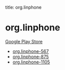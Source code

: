 title: org.linphone
# org.linphone


[Google Play Store](https://play.google.com/store/apps/details?id=org.linphone)


* [org.linphone-567](./org.linphone-567/)
* [org.linphone-875](./org.linphone-875/)
* [org.linphone-1105](./org.linphone-1105/)